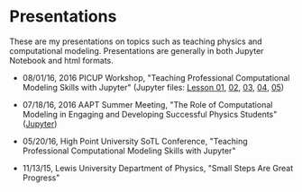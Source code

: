 # Presentations
These are my presentations on topics such as teaching physics and computational modeling. Presentations are generally in both Jupyter Notebook and html formats.

- 08/01/16, 2016 PICUP Workshop, "Teaching Professional Computational Modeling Skills with Jupyter" (Jupyter files: [Lesson 01](https://nbviewer.jupyter.org/github/atitus/presentations/blob/master/jupyter-tutorial-08-01-16/01%20Introduction%20to%20Jupyter.ipynb), [02](https://nbviewer.jupyter.org/github/atitus/presentations/blob/master/jupyter-tutorial-08-01-16/02%20VPython.ipynb), [03](https://nbviewer.jupyter.org/github/atitus/presentations/blob/master/jupyter-tutorial-08-01-16/03%20Graphing%20Data%20and%20Fitting%20a%20Line.ipynb), [04](https://nbviewer.jupyter.org/github/atitus/presentations/blob/master/jupyter-tutorial-08-01-16/04%20Creating%20a%20Notebook.ipynb), [05](https://nbviewer.jupyter.org/github/atitus/presentations/blob/master/jupyter-tutorial-08-01-16/05%20Sharing%20Your%20Notebook.ipynb))

- 07/18/16, 2016 AAPT Summer Meeting, "The Role of Computational Modeling in Engaging and Developing Successful Physics Students" (<a href="https://nbviewer.jupyter.org/github/atitus/presentations/blob/master/aapts16-07-18-16/presentation-aapts16.ipynb">Jupyter</a>)

- 05/20/16, High Point University SoTL Conference, "Teaching Professional Computational Modeling Skills with Jupyter"

- 11/13/15, Lewis University Department of Physics, "Small Steps Are Great Progress"
